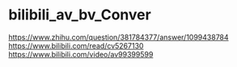 # bilibili_av_bv_Conver
https://www.zhihu.com/question/381784377/answer/1099438784
https://www.bilibili.com/read/cv5267130
https://www.bilibili.com/video/av99399599
